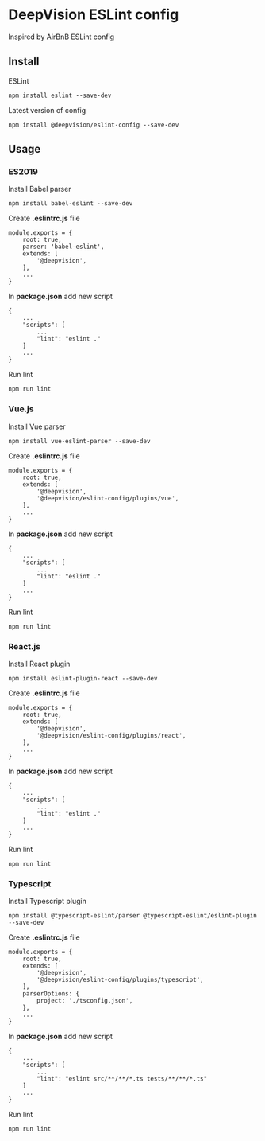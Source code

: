 # DeepVision ESLint config
Inspired by AirBnB ESLint config

## Install
ESLint

    npm install eslint --save-dev

Latest version of config

    npm install @deepvision/eslint-config --save-dev

## Usage
### ES2019
Install Babel parser

    npm install babel-eslint --save-dev

Create **.eslintrc.js** file

    module.exports = {
        root: true,
        parser: 'babel-eslint',
        extends: [
            '@deepvision',
        ],
        ...
    }

In **package.json** add new script

    {
        ...
        "scripts": [
            ...
            "lint": "eslint ."
        ]
        ...
    }

Run lint

    npm run lint

### Vue.js
Install Vue parser

    npm install vue-eslint-parser --save-dev

Create **.eslintrc.js** file

    module.exports = {
        root: true,
        extends: [
            '@deepvision',
            '@deepvision/eslint-config/plugins/vue',
        ],
        ...
    }

In **package.json** add new script

    {
        ...
        "scripts": [
            ...
            "lint": "eslint ."
        ]
        ...
    }

Run lint

    npm run lint

### React.js
Install React plugin

    npm install eslint-plugin-react --save-dev

Create **.eslintrc.js** file

    module.exports = {
        root: true,
        extends: [
            '@deepvision',
            '@deepvision/eslint-config/plugins/react',
        ],
        ...
    }

In **package.json** add new script

    {
        ...
        "scripts": [
            ...
            "lint": "eslint ."
        ]
        ...
    }

Run lint

    npm run lint

### Typescript
Install Typescript plugin

    npm install @typescript-eslint/parser @typescript-eslint/eslint-plugin --save-dev

Create **.eslintrc.js** file

    module.exports = {
        root: true,
        extends: [
            '@deepvision',
            '@deepvision/eslint-config/plugins/typescript',
        ],
        parserOptions: {
            project: './tsconfig.json',
        },
        ...
    }

In **package.json** add new script

    {
        ...
        "scripts": [
            ...
            "lint": "eslint src/**/**/*.ts tests/**/**/*.ts"
        ]
        ...
    }

Run lint

    npm run lint
